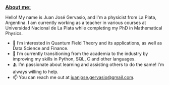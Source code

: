 <p><strong><span style="text-decoration: underline; font-size: medium;">About me:</span></strong></p>

Hello! My name is Juan José Gervasio, and I'm a physicist from La Plata, Argentina. I am currently working as a teacher in various courses 
at Universidad Nacional de La Plata while completing my PhD in Mathematical Physics. 

- 👀 I’m interested in Quantum Field Theory and its applications, as well as Data Science and Finance. 
- 🌱 I’m currently transitioning from the academia to the industry by improving my skills in Python, SQL, C and other languages. 
- 🫂 I’m passionate about learning and assisting others to do the same! I'm always willing to help.
- 📫 You can reach me out at juanjose.gervasio@gmail.com.

<!---
juanjogervasio/juanjogervasio is a ✨ special ✨ repository because its `README.md` (this file) appears on your GitHub profile.
You can click the Preview link to take a look at your changes.
--->

